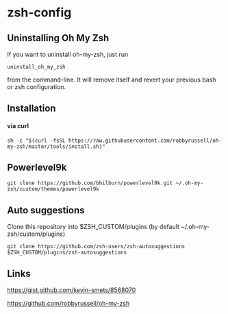 # zsh-config
## Uninstalling Oh My Zsh
If you want to uninstall oh-my-zsh, just run 
```
uninstall_oh_my_zsh
```
from the command-line. It will remove itself and revert your previous bash or zsh configuration.

## Installation
#### via curl
```
sh -c "$(curl -fsSL https://raw.githubusercontent.com/robbyrussell/oh-my-zsh/master/tools/install.sh)"
```

## Powerlevel9k
```
git clone https://github.com/bhilburn/powerlevel9k.git ~/.oh-my-zsh/custom/themes/powerlevel9k
```

## Auto suggestions
Clone this repository into $ZSH_CUSTOM/plugins (by default ~/.oh-my-zsh/custom/plugins)
```
git clone https://github.com/zsh-users/zsh-autosuggestions $ZSH_CUSTOM/plugins/zsh-autosuggestions
```

## Links
https://gist.github.com/kevin-smets/8568070

https://github.com/robbyrussell/oh-my-zsh
